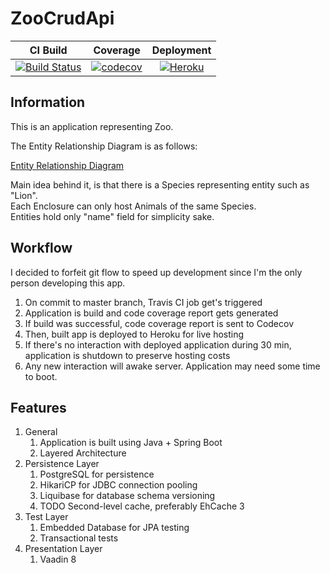 # ZooCrudApi

| CI Build           | Coverage           | Deployment           |
|:-------------:|:-------------:|:-------------:|
[![Build Status](https://travis-ci.org/capybaracreations/ZooCrudApi.svg?branch=master)](https://travis-ci.org/capybaracreations/ZooCrudApi) | [![codecov](https://codecov.io/gh/capybaracreations/ZooCrudApi/branch/master/graph/badge.svg)](https://codecov.io/gh/capybaracreations/ZooCrudApi/branch/master) | [![Heroku](http://heroku-badge.herokuapp.com/?app=zoo-crud-api&style=flat&svg=1&root=health)](https://zoo-crud-api.herokuapp.com/) | 

## Information
This is an application representing Zoo.

The Entity Relationship Diagram is as follows:

[Entity Relationship Diagram](https://github.com/capybaracreations/ZooCrudApi/blob/master/documentation/ERD.png)

Main idea behind it, is that there is a Species representing entity such as "Lion".<br>
Each Enclosure can only host Animals of the same Species.<br>
Entities hold only "name" field for simplicity sake.

## Workflow
I decided to forfeit git flow to speed up development since I'm the only person developing this app.
1. On commit to master branch, Travis CI job get's triggered
2. Application is build and code coverage report gets generated
3. If build was successful, code coverage report is sent to Codecov
4. Then, built app is deployed to Heroku for live hosting
5. If there's no interaction with deployed application during 30 min, application is shutdown to preserve hosting costs
6. Any new interaction will awake server. Application may need some time to boot.


## Features
1. General
    1. Application is built using Java + Spring Boot
    2. Layered Architecture
2. Persistence Layer
    1. PostgreSQL for persistence
    2. HikariCP for JDBC connection pooling
    3. Liquibase for database schema versioning
    4. TODO Second-level cache, preferably EhCache 3
3. Test Layer
    1. Embedded Database for JPA testing
    2. Transactional tests
4. Presentation Layer
    1. Vaadin 8
